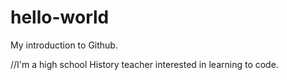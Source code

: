 # hello-world
My introduction to Github.

//I'm a high school History teacher interested in learning to code. 
